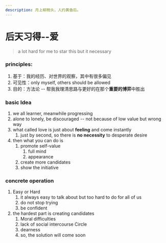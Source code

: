 ```yaml
---
description: 月上柳梢头，人约黄昏后。
---
```


# 后天习得--爱

> a lot hard for me to star this but it necessary

### principles:

1. 基于：我的经历、对世界的观察，其中有很多偏见
2. 可见性：only myself, others should be allowed
3. 目的：方法论 -- 帮我我理清思路与更好的在那个**重要的博弈**中胜出

### basic Idea

1. we all learner, meanwhile progressing
2. alone to lonely, be discouraged -- not because of low value but wrong way
3. what called love is just about **feeling** and come instantly
   1. just by second, so there is **no necessity** to desperate desire
4. then what you can do is
   1. promote self-value
      1. full mind
      2. appearance
   2. create more candidates
   3. show the initiative

### concrete operation

1. Easy or Hard
   1. it always easy to talk about but too hard to do for all of us
   2. do not stop trying
   3. be confident
2. the hardest part is creating candidates
   1. Moral difficulties
   2. lack of social intercourse Circle
   3. dearness
   4. so, the solution will come soon



